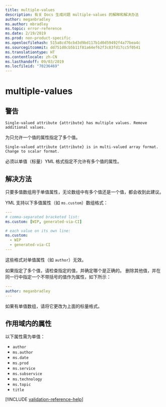 ```yaml
---
title: multiple-values
description: 有关 Docs 生成问题 multiple-values 的解释和解决办法
author: meganbradley
ms.author: mbradley
ms.topic: error-reference
ms.date: 2/19/2019
ms.prod: non-product-specific
ms.openlocfilehash: 515a8cd76cbd3d9bd117b1d0d59492f4a77bea4c
ms.sourcegitcommit: dd751d0cb5b11f81a64ef62f3c83fd17cc5f0541
ms.translationtype: HT
ms.contentlocale: zh-CN
ms.lasthandoff: 09/03/2019
ms.locfileid: "70236469"
---
```

# <a name="multiple-values"></a>multiple-values

## <a name="warning"></a>警告

`Single-valued attribute {attribute} has multiple values. Remove additional values.`

为只允许一个值的属性指定了多个值。

`Single-valued attribute {attribute} is in multi-valued array format. Change to scalar format.`

必须以单值（标量）YML 格式指定不允许有多个值的属性。

## <a name="resolution"></a>解决方法

只要多值数组用于单值属性，无论数组中有多个值还是一个值，都会收到此建议。

YML 支持以下多值属性（如 `ms.custom`）数组格式：

```yml
---
# comma-separated bracketed list:
ms.custom: [WIP, generated-via-CI]

# each value on its own line:
ms.custom:
  - WIP
  - generated-via-CI
---
```

这些格式对单值属性（如 `author`）无效。

如果指定了多个值，请检查指定的值，并确定哪个是正确的。 删除其他值，并在同一行中指定一个不带括号的值作为属性，如下所示：

```yml
---
author: meganbradley
---
```

如果有单值数组，请将它更改为上面的标量格式。

## <a name="attributes-in-scope"></a>作用域内的属性

以下属性需为单值：

- `author`
- `ms.author`
- `ms.date`
- `ms.prod`
- `ms.service`
- `ms.subservice`
- `ms.technology`
- `ms.topic`
- `title`

<!--make sure to add this file to your includes folder and verify the path-->
[!INCLUDE [validation-reference-help](includes/validation-reference-help.md)]
